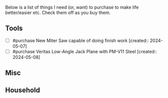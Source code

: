Below is a list of things I need (or, want) to purchase to make life better/easier etc.
Check them off as you buy them.

## Tools
- [ ] #purchase New Miter Saw capable of doing finish work  [created:: 2024-05-07]
- [ ] #purchase Veritas Low-Angle Jack Plane with PM-V11 Steel  [created:: 2024-05-08]
## Misc

## Household
